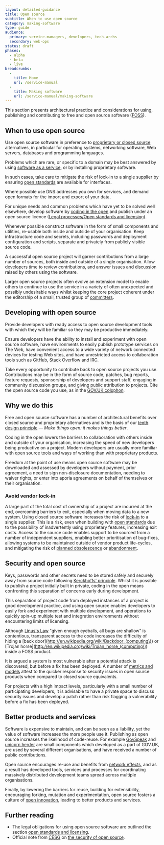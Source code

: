 ```yaml
---
layout: detailed-guidance
title: Open source
subtitle: When to use open source
category: making-software
type: guide
audience:
  primary: service-managers, developers, tech-archs
  secondary: web-ops 
status: draft
phases:
  - alpha
  - beta
  - live
breadcrumbs:
  -
    title: Home
    url: /service-manual
  -
    title: Making software
    url: /service-manual/making-software
---
```


This section presents architectural practice and considerations for using, publishing and contributing to free and open source software ([FOSS](http://en.wikipedia.org/wiki/Free_and_open-source_software)).

## When to use open source

Use open source software in preference to [proprietary or closed source](http://en.wikipedia.org/wiki/Proprietary_software) alternatives, in particular for operating systems, networking software, Web servers, databases and programming languages.

Problems which are rare, or specific to a domain may be best answered by using [software as a service](http://en.wikipedia.org/wiki/Software_as_a_service), or by installing proprietary software.

In such cases, take care to mitigate the risk of lock-in to a single supplier by ensuring [open standards](https://www.gov.uk/government/uploads/system/uploads/attachment_data/file/78892/Open-Standards-Principles-FINAL.pdf) are available for interfaces.

Where possible use DNS addresses you own for services, and demand open formats for the import and export of your data.

For unique needs and common problems which have yet to be solved well elsewhere, develop software by [coding in the open](http://digital.cabinetoffice.gov.uk/2012/10/12/coding-in-the-open/) and publish under an open source licence ([Legal processes/Open standards and licensing]()).

Whenever possible construct software in the form of small components and utilities, re-usable both inside and outside of your organisation. Keep infrastructure code and secrets, including passwords and deployment configuration and scripts, separate and privately from publicly visible source code.

A successful open source project will garner contributions from a large number of sources, both inside and outside of a single organisation. Allow developers time to review contributions, and answer issues and discussion raised by others using the software.

Larger open source projects often evolve an extension model to enable others to continue to use the service in a variety of often unexpected and possibly undesirable ways whilst keeping the core project coherent under the editorship of a small, trusted group of [committers](http://en.wikipedia.org/wiki/Committer).

## Developing with open source

Provide developers with ready access to open source development tools with which they will be familiar so they may be productive immediately.

Ensure developers have the ability to install and experiment with open source software, have environments to easily publish prototype services on The Web, have convenient access to a wide variety of network connected devices for testing Web sites, and have unrestricted access to collaboration tools such as [GitHub](https://github.com), [Stack Overflow](http://stackoverflow.com/) and [IRC](http://en.wikipedia.org/wiki/Internet_Relay_Chat).

Take every opportunity to contribute back to open source projects you use. Contributions may be in the form of source code, patches, bug reports, feature requests, sponsorship of developers and support staff, engaging in community discussion groups, and giving public attribution to projects. Cite the open source code you use, as in the [GOV.UK colophon](http://digital.cabinetoffice.gov.uk/govuk-launch-colophon/).

## Why we do this
Free and open source software has a number of architectural benefits over closed source and proprietary alternatives and is the basis of our [tenth design principle](https://www.gov.uk/designprinciples#tenth) &mdash; _Make things open: it makes things better_.

Coding in the open lowers the barriers to collaboration with others inside and outside of your organisation, increasing the speed of new developers being productive on a project. Modern developers are usually more familiar with open source tools and ways of working than with proprietary products.

Freedom at the point of use means open source software may be downloaded and assessed by developers without payment, prior agreement, a need to sign non-disclosure documentation, needing to waiver rights, or enter into aporia agreements on behalf of themselves or their organisation.

### Avoid vendor lock-in

A large part of the total cost of ownership of a project are incurred at the end, overcoming barriers to exit, especially when moving data to a new system. Using closed source software increases the risk of [lock-in](http://en.wikipedia.org/wiki/Vendor_lock-in) to a single supplier. This is a risk, even when building with [open standards](http://consultation.cabinetoffice.gov.uk/openstandards/) due to the possibility of inadvertently using proprietary features, increasing exit costs.
Access to the source code enables support to be sourced from a number of independent suppliers, enabling better prioritisation of bug-fixes, allowing systems to be maintained outside of vendor product life-cycles, and mitigating the risk of [planned obsolescence](http://en.wikipedia.org/wiki/Planned_obsolescence) or [abandonment](http://en.wikipedia.org/wiki/Abandonware).

## Security and open source

Keys, passwords and other secrets need to be stored safely and securely away from source code following [Kerckhoffs' principle](http://en.wikipedia.org/wiki/Kerckhoffs%27_principle). Whilst it is possible to publish a project initially built in private, coding in the open means confronting this separation of concerns early during development. 

This separation of project code from deployed instances of a project is good development practice, and using open source enables developers to easily fork and experiment with multiple development, and operations to quickly spin-up multiple test and integration environments without encountering limits of licensing.

Although [Linus's Law](http://en.wikipedia.org/wiki/Linus%27s_law) "given enough eyeballs, all bugs are shallow" is contentious, transparent access to the code increases the difficulty of hiding a [back door](http://en.wikipedia.org/wiki/Backdoor_(computing\)) or [Trojan horse](http://en.wikipedia.org/wiki/Trojan_horse_(computing\)) inside a FOSS product.

It is argued a system is most vulnerable after a potential attack is discovered, but before a fix has been deployed. A number of [metrics and models](http://en.wikipedia.org/wiki/Open_source_software_security#Metrics_and_Models) attest to the quicker response to security issues in open source products when compared to closed source equivalents.

For projects with a high impact levels, particularly with a small number of participating developers, it is advisable to have a private space to discuss security issues and develop a patch rather than risk flagging a vulnerability before a fix has been deployed.

## Better products and services

Software is expensive to maintain, and can be seen as a liability, yet the value of software increases the more people use it. Publishing as open source increases the likelihood of code-reuse. For example [GovSpeak](https://github.com/alphagov/govspeak) and [unicorn herder](https://github.com/alphagov/unicornherder) are small components which developed as a part of GOV.UK, are used by several different organisations, and have received a number of public contributions.

Open source encourages re-use and benefits from [network effects](http://en.wikipedia.org/wiki/Network_effect), and as a result has developed tools, services and processes for coordinating massively distributed development teams spread across multiple organisations.

Finally, by lowering the barriers for reuse, building for extensibility, encouraging forking, mutation and experimentation, open source fosters a culture of [open innovation](http://en.wikipedia.org/wiki/Open_innovation), leading to better products and services.

## Further reading
* The legal obligations for using open source software are outlined the section [open standards and licensing](/service-manual/making-software/open-standards-and-licencing.html).
* Official note from [CESG](http://www.cesg.gov.uk/) on [the security of open source](https://www.gov.uk/government/uploads/system/uploads/attachment_data/file/78967/OSS_Toolkit_Security_Note_v1.0.pdf).
